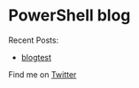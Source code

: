 # PowerShell blog

Recent Posts:

- [blogtest](./blogtest)

Find me on [Twitter](https://twitter.com/Jawz_84)